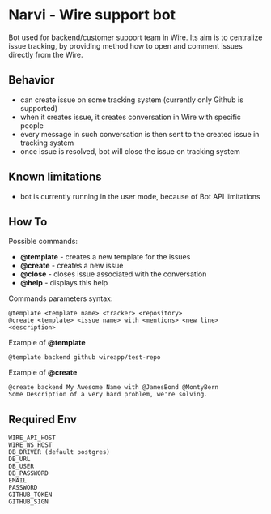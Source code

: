 # Narvi - Wire support bot

Bot used for backend/customer support team in Wire.
Its aim is to centralize issue tracking, by providing method how to open and comment
issues directly from the Wire.

## Behavior
* can create issue on some tracking system (currently only Github is supported)
* when it creates issue, it creates conversation in Wire with specific people
* every message in such conversation is then sent to the created issue in tracking system
* once issue is resolved, bot will close the issue on tracking system

## Known limitations
* bot is currently running in the user mode, because of Bot API limitations

## How To
Possible commands:
* **@template** - creates a new template for the issues
* **@create** - creates a new issue
* **@close** - closes issue associated with the conversation
* **@help** - displays this help

Commands parameters syntax:
```
@template <template name> <tracker> <repository>
@create <template> <issue name> with <mentions> <new line> <description>
```

Example of **@template**
```
@template backend github wireapp/test-repo
```
Example of **@create**
```
@create backend My Awesome Name with @JamesBond @MontyBern
Some Description of a very hard problem, we're solving.
```

## Required Env
```
WIRE_API_HOST
WIRE_WS_HOST
DB_DRIVER (default postgres)
DB_URL
DB_USER
DB_PASSWORD
EMAIL
PASSWORD
GITHUB_TOKEN
GITHUB_SIGN
```

